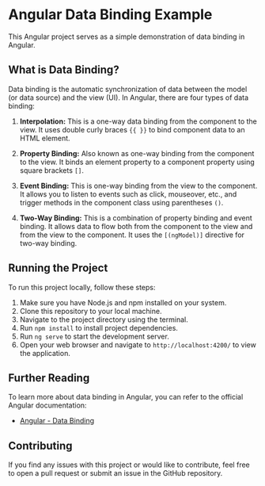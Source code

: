 # Angular Data Binding Example

This Angular project serves as a simple demonstration of data binding in Angular.

## What is Data Binding?

Data binding is the automatic synchronization of data between the model (or data source) and the view (UI). In Angular, there are four types of data binding:

1. **Interpolation:** This is a one-way data binding from the component to the view. It uses double curly braces `{{ }}` to bind component data to an HTML element.

2. **Property Binding:** Also known as one-way binding from the component to the view. It binds an element property to a component property using square brackets `[]`.

3. **Event Binding:** This is one-way binding from the view to the component. It allows you to listen to events such as click, mouseover, etc., and trigger methods in the component class using parentheses `()`.

4. **Two-Way Binding:** This is a combination of property binding and event binding. It allows data to flow both from the component to the view and from the view to the component. It uses the `[(ngModel)]` directive for two-way binding.

## Running the Project

To run this project locally, follow these steps:

1. Make sure you have Node.js and npm installed on your system.
2. Clone this repository to your local machine.
3. Navigate to the project directory using the terminal.
4. Run `npm install` to install project dependencies.
5. Run `ng serve` to start the development server.
6. Open your web browser and navigate to `http://localhost:4200/` to view the application.

## Further Reading

To learn more about data binding in Angular, you can refer to the official Angular documentation:

- [Angular - Data Binding](https://angular.io/guide/binding)

## Contributing

If you find any issues with this project or would like to contribute, feel free to open a pull request or submit an issue in the GitHub repository.


